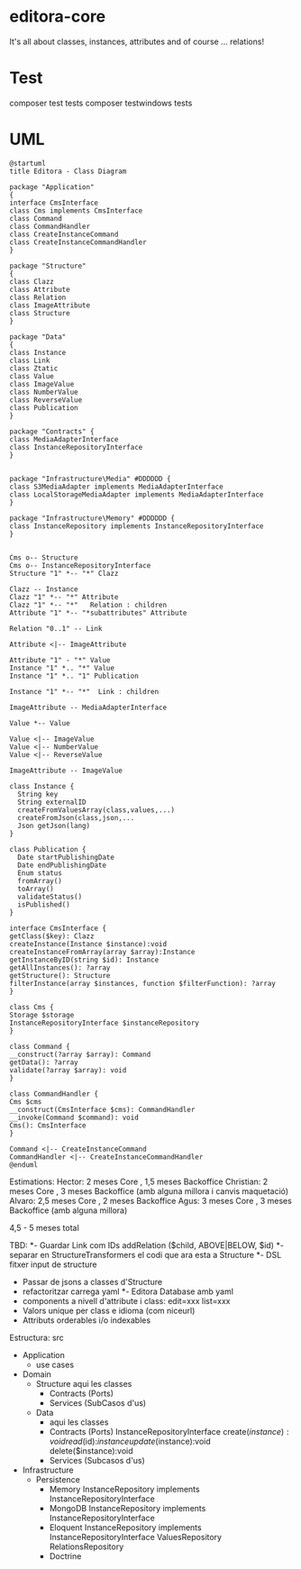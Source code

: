 # editora-core

It's all about classes, instances, attributes and of course ... relations!

# Test

composer test tests
composer testwindows tests

# UML
```
@startuml
title Editora - Class Diagram

package "Application"
{
interface CmsInterface
class Cms implements CmsInterface
class Command
class CommandHandler
class CreateInstanceCommand
class CreateInstanceCommandHandler
}

package "Structure"
{
class Clazz
class Attribute
class Relation
class ImageAttribute
class Structure
}

package "Data"
{
class Instance
class Link
class Ztatic
class Value
class ImageValue
class NumberValue
class ReverseValue
class Publication
}

package "Contracts" {
class MediaAdapterInterface
class InstanceRepositoryInterface
}


package "Infrastructure\Media" #DDDDDD {
class S3MediaAdapter implements MediaAdapterInterface
class LocalStorageMediaAdapter implements MediaAdapterInterface
}

package "Infrastructure\Memory" #DDDDDD {
class InstanceRepository implements InstanceRepositoryInterface
}


Cms o-- Structure
Cms o-- InstanceRepositoryInterface
Structure "1" *-- "*" Clazz

Clazz -- Instance
Clazz "1" *-- "*" Attribute
Clazz "1" *-- "*"   Relation : children
Attribute "1" *-- "*subattributes" Attribute

Relation "0..1" -- Link

Attribute <|-- ImageAttribute

Attribute "1" - "*" Value
Instance "1" *.. "*" Value
Instance "1" *.. "1" Publication

Instance "1" *-- "*"  Link : children

ImageAttribute -- MediaAdapterInterface

Value *-- Value

Value <|-- ImageValue
Value <|-- NumberValue
Value <|-- ReverseValue

ImageAttribute -- ImageValue

class Instance {
  String key
  String externalID
  createFromValuesArray(class,values,...)
  createFromJson(class,json,...
  Json getJson(lang)
}

class Publication {
  Date startPublishingDate
  Date endPublishingDate
  Enum status
  fromArray()
  toArray()
  validateStatus()
  isPublished()
}

interface CmsInterface {
getClass($key): Clazz
createInstance(Instance $instance):void
createInstanceFromArray(array $array):Instance
getInstanceByID(string $id): Instance
getAllInstances(): ?array
getStructure(): Structure
filterInstance(array $instances, function $filterFunction): ?array
}

class Cms {
Storage $storage
InstanceRepositoryInterface $instanceRepository
}

class Command {
__construct(?array $array): Command
getData(): ?array
validate(?array $array): void
}

class CommandHandler {
Cms $cms
__construct(CmsInterface $cms): CommandHandler
__invoke(Command $command): void
Cms(): CmsInterface
}

Command <|-- CreateInstanceCommand
CommandHandler <|-- CreateInstanceCommandHandler
@enduml
```

Estimations:
Hector: 2 meses Core , 1,5 meses Backoffice
Christian: 2 meses Core , 3 meses Backoffice (amb alguna millora i canvis maquetació)
Alvaro: 2,5 meses Core , 2 meses Backoffice
Agus: 3 meses Core , 3 meses Backoffice (amb alguna millora)

4,5 - 5 meses total

TBD:
*- Guardar Link com IDs addRelation ($child, ABOVE|BELOW, $id)
*- separar en StructureTransformers el codi que ara esta a Structure
*- DSL fitxer input de structure
- Passar de jsons a classes d'Structure
- refactoritzar carrega yaml
*- Editora Database amb yaml
- components a nivell d'attribute i class: edit=xxx list=xxx
- Valors unique per class e idioma (com niceurl)
- Attributs orderables i/o indexables

Estructura:
src
  - Application
    - use cases
  - Domain
    - Structure
      aqui les classes
      - Contracts (Ports)
      - Services (SubCasos d'us)
    - Data
      - aqui les classes
      - Contracts (Ports)
        InstanceRepositoryInterface
          create($instance):void
          read($id):$instance
          update($instance):void
          delete($instance):void
      - Services (Subcasos d'us)
  - Infrastructure
    - Persistence
      - Memory
        InstanceRepository implements InstanceRepositoryInterface	
      - MongoDB
        InstanceRepository implements InstanceRepositoryInterface
      - Eloquent
        InstanceRepository implements InstanceRepositoryInterface
        ValuesRepository
        RelationsRepository
      - Doctrine
